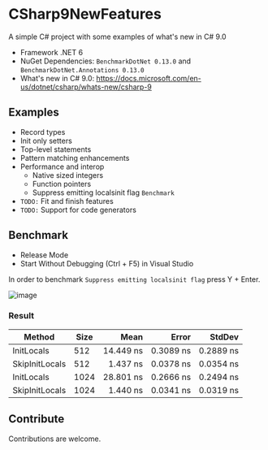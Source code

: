 # CSharp9NewFeatures

A simple C# project with some examples of what's new in C# 9.0

- Framework .NET 6
- NuGet Dependencies: `BenchmarkDotNet 0.13.0` and `BenchmarkDotNet.Annotations 0.13.0`
- What's new in C# 9.0: https://docs.microsoft.com/en-us/dotnet/csharp/whats-new/csharp-9

## Examples
- Record types
- Init only setters
- Top-level statements
- Pattern matching enhancements
- Performance and interop
  - Native sized integers
  - Function pointers
  - Suppress emitting localsinit flag `Benchmark`
- `TODO:` Fit and finish features
- `TODO:` Support for code generators

## Benchmark
- Release Mode
- Start Without Debugging (Ctrl + F5) in Visual Studio

In order to benchmark `Suppress emitting localsinit flag` press Y + Enter.

![image](https://user-images.githubusercontent.com/7348110/124382341-d62b7000-dcbe-11eb-807c-01425cd98ad5.png)

### Result

|         Method | Size |      Mean |     Error |    StdDev |
|--------------- |----- |----------:|----------:|----------:|
|     InitLocals |  512 | 14.449 ns | 0.3089 ns | 0.2889 ns |
| SkipInitLocals |  512 |  1.437 ns | 0.0378 ns | 0.0354 ns |
|     InitLocals | 1024 | 28.801 ns | 0.2666 ns | 0.2494 ns |
| SkipInitLocals | 1024 |  1.440 ns | 0.0341 ns | 0.0319 ns |

## Contribute
Contributions are welcome.
